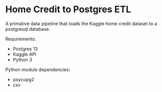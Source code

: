 # Home Credit to Postgres ETL
A primative data pipeline that loads the Kaggle home credit dataset to a postgresql database.

Requirements:
 - Postgres 13
 - Kaggle API
 - Python 3

Python module dependencies:
 - psycopg2
 - csv


